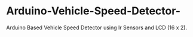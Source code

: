 # Arduino-Vehicle-Speed-Detector-
Arduino Based Vehicle Speed Detector using Ir Sensors and LCD (16 x 2).
